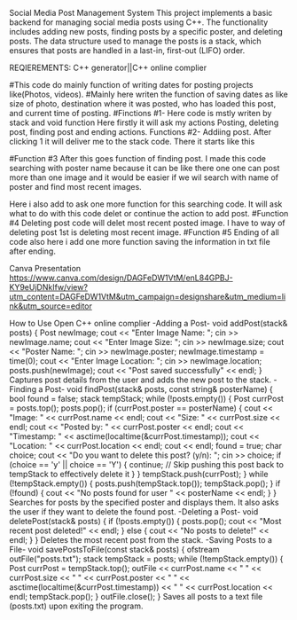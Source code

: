 Social Media Post Management System
This project implements a basic backend for managing social media posts using C++. The functionality includes adding new posts, finding posts by a specific poster, and deleting posts. The data structure used to manage the posts is a stack, which ensures that posts are handled in a last-in, first-out (LIFO) order.

REQIEREMENTS:
C++ generator||C++ online complier


#This code do mainly function of writing dates for posting projects like(Photos, videos).
#Mainly here writen the function of saving dates as like size of photo, destination where it was posted, who has loaded this post, and current time of posting.
#Finctions #1- Here code is mstly writen by stack and void function Here firstly it will ask my actions Posting, deleting post, finding post and ending actions. 
Functions #2- Addiing post. After clicking 1 it will deliver me to the stack code. There it starts like this 

  #Function #3 After this goes function of finding post. I made this code searching with poster name because it can be like there one one can post more than one image and it would be easier if we wil search with name of poster and find most recent images.

Here i also add to ask one more function for this searching code. It will ask what to do with this code delet or continue the action to add post.
#Function #4 Deleting post code will delet most recent posted image. I have to way of deleting post 1st is deleting most recent image. 
#Function #5 Ending of all code also here i add one more function saving the information in txt file after ending.

Canva Presentation https://www.canva.com/design/DAGFeDW1VtM/enL84GPBJ-KY9eUjDNkIfw/view?utm_content=DAGFeDW1VtM&utm_campaign=designshare&utm_medium=link&utm_source=editor

How to Use
Open C++ online complier
-Adding a Post-
void addPost(stack<Post>& posts) {
    Post newImage;
    cout << "Enter Image Name: ";
    cin >> newImage.name;
    cout << "Enter Image Size: ";
    cin >> newImage.size;
    cout << "Poster Name: ";
    cin >> newImage.poster;
    newImage.timestamp = time(0);
    cout << "Enter Image Location: ";
    cin >> newImage.location;
    posts.push(newImage);
    cout << "Post saved successfully" << endl;
}
Captures post details from the user and adds the new post to the stack.
-Finding a Post-
void findPost(stack<Post>& posts, const string& posterName) {
    bool found = false;
    stack<Post> tempStack;
    while (!posts.empty()) {
        Post currPost = posts.top();
        posts.pop();
        if (currPost.poster == posterName) {
            cout << "Image: " << currPost.name << endl;
            cout << "Size: " << currPost.size << endl;
            cout << "Posted by: " << currPost.poster << endl;
            cout << "Timestamp: " << asctime(localtime(&currPost.timestamp));
            cout << "Location: " << currPost.location << endl;
            cout << endl;
            found = true;
            char choice;
            cout << "Do you want to delete this post? (y/n): ";
            cin >> choice;
            if (choice == 'y' || choice == 'Y') {
                continue; // Skip pushing this post back to tempStack to effectively delete it
            }
        }
        tempStack.push(currPost);
    }
    while (!tempStack.empty()) {
        posts.push(tempStack.top());
        tempStack.pop();
    }
    if (!found) {
        cout << "No posts found for user " << posterName << endl;
    }
}
Searches for posts by the specified poster and displays them. It also asks the user if they want to delete the found post.
-Deleting a Post-
void deletePost(stack<Post>& posts) {
    if (!posts.empty()) {
        posts.pop();
        cout << "Most recent post deleted!" << endl;
    } else {
        cout << "No posts to delete!" << endl;
    }
}
Deletes the most recent post from the stack.
-Saving Posts to a File-
void savePostsToFile(const stack<Post>& posts) {
    ofstream outFile("posts.txt");
    stack<Post> tempStack = posts;
    while (!tempStack.empty()) {
        Post currPost = tempStack.top();
        outFile << currPost.name << " " << currPost.size << " " << currPost.poster << " " << asctime(localtime(&currPost.timestamp)) << " " << currPost.location << endl;
        tempStack.pop();
    }
    outFile.close();
}
Saves all posts to a text file (posts.txt) upon exiting the program.
